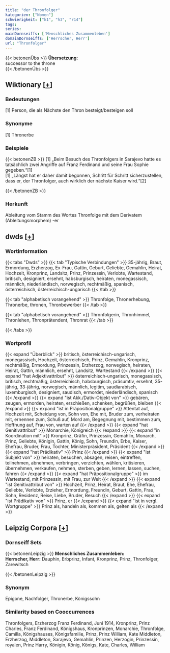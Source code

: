 ```yaml
---
title: "der Thronfolger"
kategorien: ["Nomen"]
schwierigkeit: ["k1", "h3", "r14"]
tags:
series:
mainDornseiffs: ['Menschliches Zusammenleben']
domainDornseiffs: ['Herrscher, Herr']
url: "Thronfolger"
---
```


{{< betonenÜbs >}}
**Übersetzung:**  
successor to the throne  
{{< /betonenÜbs >}}

## Wiktionary [[+](https://de.wiktionary.org/wiki/Thronfolger)]

### Bedeutungen
[1] Person, die als Nächste den Thron besteigt/besteigen soll  

### Synonyme
[1] Thronerbe  

### Beispiele
{{< betonenZB >}}
[1] „Beim Besuch des Thronfolgers in Sarajevo hatte es tatsächlich zwei Angriffe auf Franz Ferdinand und seine Frau Sophie gegeben.“[1]  
[1] „Längst hat er daher damit begonnen, Schritt für Schritt sicherzustellen, dass er, der Thronfolger, auch wirklich der nächste Kaiser wird.“[2]  

{{< /betonenZB >}}
### Herkunft
Ableitung vom Stamm des Wortes Thronfolge mit dem Derivatem (Ableitungsmorphem) -er  



## dwds [[+](https://www.dwds.de/wb/Thronfolger)]

### Wortinformation
{{< tabs "Dwds" >}}
{{< tab "Typische Verbindungen" >}}
35-jährig, Braut, Ermordung, Erzherzog, Ex-Frau, Gattin, Geburt, Geliebte, Gemahlin, Heirat, Hochzeit, Kronprinz, Landsitz, Prinz, Prinzessin, Verlobte, Wartestand, britisch, designiert, ersehnt, habsburgisch, heiraten, monegassisch, männlich, niederländisch, norwegisch, rechtmäßig, spanisch, österreichisch, österreichisch-ungarisch
{{< /tab >}}

{{< tab "alphabetisch vorangehend" >}}
Thronfolge, Thronerhebung, Thronerbe, thronen, Thronbewerber
{{< /tab >}}

{{< tab "alphabetisch vorangehend" >}}
Thronfolgerin, Thronhimmel, Thronlehen, Thronprätendent, Thronrat
{{< /tab >}}

{{< /tabs >}}

### Wortprofil
{{< expand "Überblick" >}} britisch, österreichisch-ungarisch, monegassisch, Hochzeit, österreichisch, Prinz, Gemahlin, Kronprinz, rechtmäßig, Ermordung, Prinzessin, Erzherzog, norwegisch, heiraten, Heirat, Gattin, männlich, ersehnt, Landsitz, Wartestand {{< /expand >}}
{{< expand "hat Adjektivattribut" >}} österreichisch-ungarisch, monegassisch, britisch, rechtmäßig, österreichisch, habsburgisch, präsumtiv, ersehnt, 35-jährig, 33-jährig, norwegisch, männlich, legitim, saudiarabisch, luxemburgisch, designiert, saudisch, ermordet, niederländisch, spanisch {{< /expand >}}
{{< expand "ist Akk./Dativ-Objekt von" >}} gebären, zeugen, ermorden, heiraten, erschießen, schenken, begrüßen, bleiben {{< /expand >}}
{{< expand "ist in Präpositionalgruppe" >}} Attentat auf, Hochzeit mit, Scheidung von, Sohn von, Ehe mit, Bruder zum, verheiraten mit, ernennen zum, Schuß auf, Mord am, Begegnung mit, bestimmen zum, Hoffnung auf, Frau von, warten auf {{< /expand >}}
{{< expand "hat Genitivattribut" >}} Monarchie, Königreich {{< /expand >}}
{{< expand "in Koordination mit" >}} Kronprinz, Gräfin, Prinzessin, Gemahlin, Monarch, Prinz, Geliebte, Königin, Gattin, König, Sohn, Freundin, Erbe, Kaiser, Ehefrau, Bruder, Frau, Tochter, Ministerpräsident, Präsident {{< /expand >}}
{{< expand "hat Prädikativ" >}} Prinz {{< /expand >}}
{{< expand "ist Subjekt von" >}} heiraten, besuchen, absagen, reisen, eintreffen, teilnehmen, abnehmen, verbringen, verzichten, wählen, kritisieren, übernehmen, verkaufen, nehmen, sterben, geben, lernen, lassen, suchen, fahren {{< /expand >}}
{{< expand "hat Präpositionalgruppe" >}} im Wartestand, mit Prinzessin, mit Frau, zur Welt {{< /expand >}}
{{< expand "ist Genitivattribut von" >}} Hochzeit, Prinz, Heirat, Braut, Ehe, Ehefrau, Geliebte, Verlobte, Erzieher, Ermordung, Freundin, Geburt, Gattin, Frau, Sohn, Residenz, Reise, Liebe, Bruder, Besuch {{< /expand >}}
{{< expand "ist Prädikativ von" >}} Prinz, er {{< /expand >}}
{{< expand "ist in vergl. Wortgruppe" >}} Prinz als, handeln als, kommen als, gelten als {{< /expand >}}

## Leipzig Corpora [[+](https://corpora.uni-leipzig.de/en/res?word=Thronfolger&corpusId=deu_newscrawl-public_2018)]

### Dornseiff Sets
{{< betonenLeipzig >}}
**Menschliches Zusammenleben:**  
**Herrscher, Herr:** Dauphin, Erbprinz, Infant, Kronprinz, Prinz, Thronfolger, Zarewitsch  

{{< /betonenLeipzig >}}

### Synonym
Epigone, Nachfolger, Thronerbe, Königssohn


### Similarity based on Cooccurrences
Thronfolgers, Erzherzog Franz Ferdinand, Juni 1914, Kronprinz, Prinz Charles, Franz Ferdinand, Königshaus, Kronprinzen, Monarchie, Thronfolge, Camilla, Königshauses, Königsfamilie, Prinz, Prinz William, Kate Middleton, Erzherzog, Middleton, Sarajevo, Gemahlin, Prinzen, Herzogin, Prinzessin, royalen, Prinz Harry, Königin, König, Königs, Kate, Charles, William

